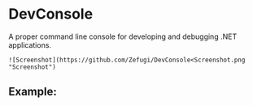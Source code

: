 # DevConsole
A proper command line console for developing and debugging .NET applications.

```
![Screenshot](https://github.com/Zefugi/DevConsole<Screenshot.png "Screenshot")
```

## Example:

```C#

```

